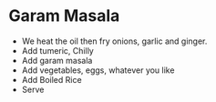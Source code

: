 # Garam Masala

- We heat the oil then fry onions, garlic and ginger.
- Add tumeric, Chilly
- Add garam masala
- Add vegetables, eggs, whatever you like
- Add Boiled Rice
- Serve
